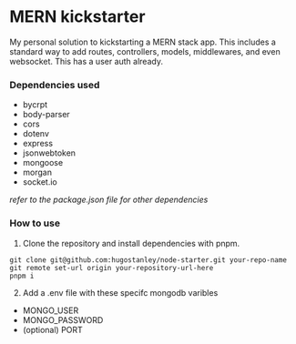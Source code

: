 # MERN kickstarter

My personal solution to kickstarting a MERN stack app. This includes a standard way to add routes,
controllers, models, middlewares, and even websocket. This has a user auth already.

### Dependencies used
- bycrpt
- body-parser
- cors
- dotenv
- express 
- jsonwebtoken
- mongoose
- morgan 
- socket.io

*refer to the package.json file for other dependencies*

### How to use
1. Clone the repository and install dependencies with pnpm.
```
git clone git@github.com:hugostanley/node-starter.git your-repo-name
git remote set-url origin your-repository-url-here
pnpm i
```

2. Add a .env file with these specifc mongodb varibles
- MONGO_USER
- MONGO_PASSWORD
- (optional) PORT


